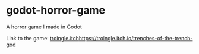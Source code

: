 # godot-horror-game
A horror game I made in Godot

Link to the game: [troingle.itch](https://troingle.itch.io/trenches-of-the-trench-god)https://troingle.itch.io/trenches-of-the-trench-god
